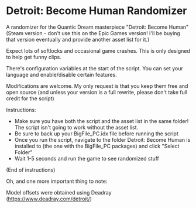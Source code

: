 # Detroit: Become Human Randomizer
A randomizer for the Quantic Dream masterpiece "Detroit: Become Human" (Steam version - don't use this on the Epic Games version! I'll be buying that version eventually and provide another asset list for it.)

Expect lots of softlocks and occasional game crashes. This is only designed to help get funny clips.

There's configuration variables at the start of the script. You can set your language and enable/disable certain features.

Modifications are welcome. My only request is that you keep them free and open source (and unless your version is a full rewrite, please don't take full credit for the script)

Instructions:
- Make sure you have both the script and the asset list in the same folder! The script isn't going to work without the asset list.
- Be sure to back up your BigFile_PC.idx file before running the script
- Once you run the script, navigate to the folder Detroit: Become Human is installed to (the one with the BigFile_PC packages) and click "Select Folder"
- Wait 1-5 seconds and run the game to see randomized stuff

(End of instructions)

Oh, and one more important thing to note:

Model offsets were obtained using Deadray (https://www.deadray.com/detroit/)
